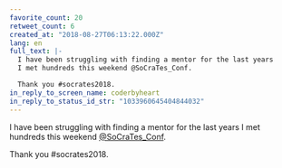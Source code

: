 ```yaml
---
favorite_count: 20
retweet_count: 6
created_at: "2018-08-27T06:13:22.000Z"
lang: en
full_text: |-
  I have been struggling with finding a mentor for the last years
  I met hundreds this weekend @SoCraTes_Conf.

  Thank you #socrates2018.
in_reply_to_screen_name: coderbyheart
in_reply_to_status_id_str: "1033960645404844032"
---
```


I have been struggling with finding a mentor for the last years I met hundreds
this weekend [@SoCraTes_Conf](https://twitter.com/SoCraTes_Conf).

Thank you #socrates2018.
